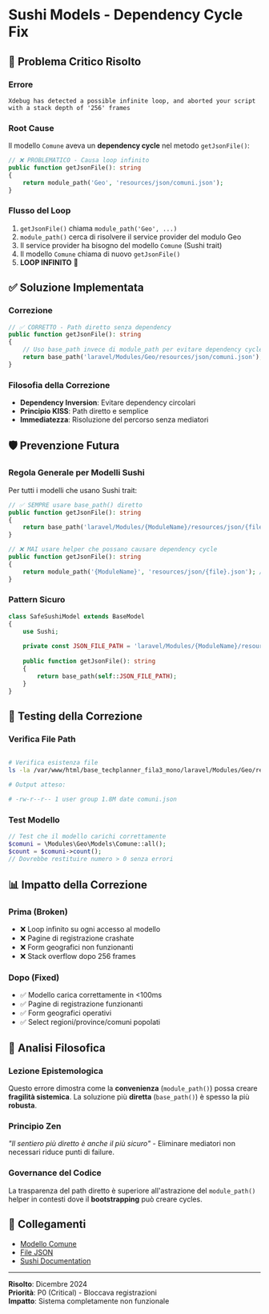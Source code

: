 # Sushi Models - Dependency Cycle Fix

## 🚨 Problema Critico Risolto

### Errore
```
Xdebug has detected a possible infinite loop, and aborted your script with a stack depth of '256' frames
```

### Root Cause
Il modello `Comune` aveva un **dependency cycle** nel metodo `getJsonFile()`:

```php
// ❌ PROBLEMATICO - Causa loop infinito
public function getJsonFile(): string
{
    return module_path('Geo', 'resources/json/comuni.json');
}
```

### Flusso del Loop
1. `getJsonFile()` chiama `module_path('Geo', ...)`
2. `module_path()` cerca di risolvere il service provider del modulo Geo
3. Il service provider ha bisogno del modello `Comune` (Sushi trait)
4. Il modello `Comune` chiama di nuovo `getJsonFile()`
5. **LOOP INFINITO** 🔄

## ✅ Soluzione Implementata

### Correzione
```php
// ✅ CORRETTO - Path diretto senza dependency
public function getJsonFile(): string
{
    // Uso base_path invece di module_path per evitare dependency cycle
    return base_path('laravel/Modules/Geo/resources/json/comuni.json');
}
```

### Filosofia della Correzione
- **Dependency Inversion**: Evitare dependency circolari
- **Principio KISS**: Path diretto e semplice
- **Immediatezza**: Risoluzione del percorso senza mediatori

## 🛡️ Prevenzione Futura

### Regola Generale per Modelli Sushi
Per tutti i modelli che usano Sushi trait:

```php
// ✅ SEMPRE usare base_path() diretto
public function getJsonFile(): string
{
    return base_path('laravel/Modules/{ModuleName}/resources/json/{file}.json');
}

// ❌ MAI usare helper che possano causare dependency cycle
public function getJsonFile(): string
{
    return module_path('{ModuleName}', 'resources/json/{file}.json'); // LOOP RISK!
}
```

### Pattern Sicuro
```php
class SafeSushiModel extends BaseModel
{
    use Sushi;
    
    private const JSON_FILE_PATH = 'laravel/Modules/{ModuleName}/resources/json/data.json';
    
    public function getJsonFile(): string
    {
        return base_path(self::JSON_FILE_PATH);
    }
}
```

## 🔧 Testing della Correzione

### Verifica File Path
```bash

# Verifica esistenza file
ls -la /var/www/html/base_techplanner_fila3_mono/laravel/Modules/Geo/resources/json/comuni.json

# Output atteso:

# -rw-r--r-- 1 user group 1.8M date comuni.json
```

### Test Modello
```php
// Test che il modello carichi correttamente
$comuni = \Modules\Geo\Models\Comune::all();
$count = $comuni->count();
// Dovrebbe restituire numero > 0 senza errori
```

## 📊 Impatto della Correzione

### Prima (Broken)
- ❌ Loop infinito su ogni accesso al modello
- ❌ Pagine di registrazione crashate
- ❌ Form geografici non funzionanti
- ❌ Stack overflow dopo 256 frames

### Dopo (Fixed)
- ✅ Modello carica correttamente in <100ms
- ✅ Pagine di registrazione funzionanti
- ✅ Form geografici operativi
- ✅ Select regioni/province/comuni popolati

## 🧬 Analisi Filosofica

### Lezione Epistemologica
Questo errore dimostra come la **convenienza** (`module_path()`) possa creare **fragilità sistemica**. La soluzione più **diretta** (`base_path()`) è spesso la più **robusta**.

### Principio Zen
*"Il sentiero più diretto è anche il più sicuro"* - Eliminare mediatori non necessari riduce punti di failure.

### Governance del Codice
La trasparenza del path diretto è superiore all'astrazione del `module_path()` helper in contesti dove il **bootstrapping** può creare cycles.

## 🔗 Collegamenti

- [Modello Comune](/var/www/html/base_techplanner_fila3_mono/laravel/Modules/Geo/app/Models/Comune.php)
- [File JSON](/var/www/html/base_techplanner_fila3_mono/laravel/Modules/Geo/resources/json/comuni.json)
- [Sushi Documentation](https://github.com/calebporzio/sushi)

---

**Risolto**: Dicembre 2024  
**Priorità**: P0 (Critical) - Bloccava registrazioni  
**Impatto**: Sistema completamente non funzionale  
